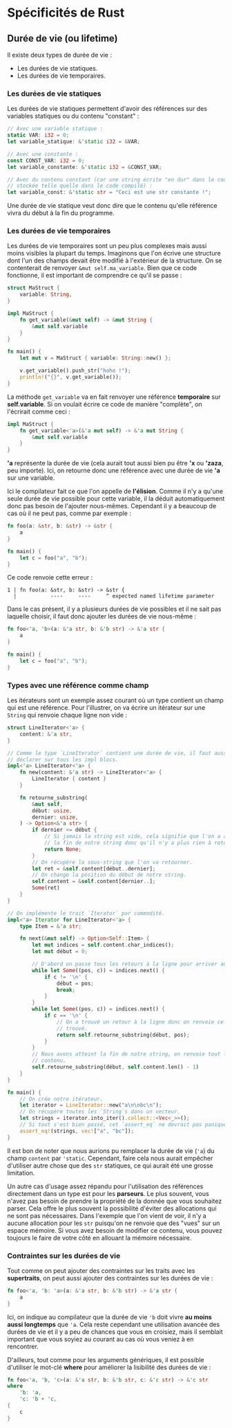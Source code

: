 # Spécificités de Rust

## Durée de vie (ou lifetime)

Il existe deux types de durée de vie :

 - Les durées de vie statiques.
 - Les durées de vie temporaires.

### Les durées de vie statiques

Les durées de vie statiques permettent d'avoir des références sur des variables statiques ou du contenu "constant" :

```Rust
// Avec une variable statique :
static VAR: i32 = 0;
let variable_statique: &'static i32 = &VAR;

// Avec une constante :
const CONST_VAR: i32 = 0;
let variable_constante: &'static i32 = &CONST_VAR;

// Avec du contenu constant (car une string écrite "en dur" dans le code est
// stockée telle quelle dans le code compilé) :
let variable_const: &'static str = "Ceci est une str constante !";
```

Une durée de vie statique veut donc dire que le contenu qu'elle référence vivra du début à la fin du programme.

### Les durées de vie temporaires

Les durées de vie temporaires sont un peu plus complexes mais aussi moins visibles la plupart du temps. Imaginons que l'on écrive une structure dont l'un des champs devait être modifié à l'extérieur de la structure. On se contenterait de renvoyer `&mut self.ma_variable`. Bien que ce code fonctionne, il est important de comprendre ce qu'il se passe :

```Rust
struct MaStruct {
    variable: String,
}

impl MaStruct {
    fn get_variable(&mut self) -> &mut String {
        &mut self.variable
    }
}

fn main() {
    let mut v = MaStruct { variable: String::new() };

    v.get_variable().push_str("hoho !");
    println!("{}", v.get_variable());
}
```

La méthode ``get_variable`` va en fait renvoyer une référence __temporaire__ sur __self.variable__. Si on voulait écrire ce code de manière "complète", on l'écrirait comme ceci :

```Rust
impl MaStruct {
    fn get_variable<'a>(&'a mut self) -> &'a mut String {
        &mut self.variable
    }
}
```

__'a__ représente la durée de vie (cela aurait tout aussi bien pu être __'x__ ou __'zaza__, peu importe). Ici, on retourne donc une référence avec une durée de vie __'a__ sur une variable.

Ici le compilateur fait ce que l'on appelle de __l'élision__. Comme il n'y a qu'une seule durée de vie possible pour cette variable, il la déduit automatiquement donc pas besoin de l'ajouter nous-mêmes. Cependant il y a beaucoup de cas où il ne peut pas, comme par exemple :

```Rust
fn foo(a: &str, b: &str) -> &str {
    a
}

fn main() {
    let c = foo("a", "b");
}
```

Ce code renvoie cette erreur :

```Shell
1 | fn foo(a: &str, b: &str) -> &str {
  |           ----     ----     ^ expected named lifetime parameter
```

Dans le cas présent, il y a plusieurs durées de vie possibles et il ne sait pas laquelle choisir, il faut donc ajouter les durées de vie nous-même :

```Rust
fn foo<'a, 'b>(a: &'a str, b: &'b str) -> &'a str {
    a
}

fn main() {
    let c = foo("a", "b");
}
```

### Types avec une référence comme champ

Les itérateurs sont un exemple assez courant où un type contient un champ qui est une référence. Pour l'illustrer, on va écrire un itérateur sur une `String` qui renvoie chaque ligne non vide :

```Rust
struct LineIterator<'a> {
    content: &'a str,
}

// Comme le type `LineIterator` contient une durée de vie, il faut aussi la
// déclarer sur tous les impl blocs.
impl<'a> LineIterator<'a> {
    fn new(content: &'a str) -> LineIterator<'a> {
        LineIterator { content }
    }

    fn retourne_substring(
        &mut self,
        début: usize,
        dernier: usize,
    ) -> Option<&'a str> {
        if dernier <= début {
            // Si jamais la string est vide, cela signifie que l'on a atteint
            // la fin de notre string donc qu'il n'y a plus rien à retourner.
            return None;
        }
        // On récupère la sous-string que l'on va retourner.
        let ret = &self.content[début..dernier];
        // On change la position du début de notre string.
        self.content = &self.content[dernier..];
        Some(ret)
    }
}

// On implémente le trait `Iterator` par commodité.
impl<'a> Iterator for LineIterator<'a> {
    type Item = &'a str;

    fn next(&mut self) -> Option<Self::Item> {
        let mut indices = self.content.char_indices();
        let mut début = 0;

        // D'abord on passe tous les retours à la ligne pour arriver au contenu.
        while let Some((pos, c)) = indices.next() {
            if c != '\n' {
                début = pos;
                break;
            }
        }
        while let Some((pos, c)) = indices.next() {
            if c == '\n' {
                // On a trouvé un retour à la ligne donc on renvoie ce qu'on a
                // trouvé.
                return self.retourne_substring(début, pos);
            }
        }
        // Nous avons atteint la fin de notre string, on renvoie tout le
        // contenu.
        self.retourne_substring(début, self.content.len() - 1)
    }
}

fn main() {
    // On crée notre itérateur.
    let iterator = LineIterator::new("a\n\nbc\n");
    // On récupère toutes les `String`s dans un vecteur.
    let strings = iterator.into_iter().collect::<Vec<_>>();
    // Si tout s'est bien passé, cet `assert_eq` ne devrait pas paniquer.
    assert_eq!(strings, vec!["a", "bc"]);
}
```

Il est bon de noter que nous aurions pu remplacer la durée de vie (`'a`) du champ `content` par `'static`. Cependant, faire cela nous aurait empêcher d'utiliser autre chose que des `str` statiques, ce qui aurait été une grosse limitation.

Un autre cas d'usage assez répandu pour l'utilisation des références directement dans un type est pour les __parseurs__. Le plus souvent, vous n'avez pas besoin de prendre la propriété de la donnée que vous souhaitez parser. Cela offre le plus souvent la possibilité d'éviter des allocations qui ne sont pas nécessaires. Dans l'exemple que l'on vient de voir, il n'y a aucune allocation pour les `str` puisqu'on ne renvoie que des "vues" sur un espace mémoire. Si vous avez besoin de modifier ce contenu, vous pouvez toujours le faire de votre côté en allouant la mémoire nécessaire.

### Contraintes sur les durées de vie

Tout comme on peut ajouter des contraintes sur les traits avec les __supertraits__, on peut aussi ajouter des contraintes sur les durées de vie :

```Rust
fn foo<'a, 'b: 'a>(a: &'a str, b: &'b str) -> &'a str {
    a
}
```

Ici, on indique au compilateur que la durée de vie `'b` doit vivre __au moins aussi longtemps__ que `'a`. Cela reste cependant une utilisation avancée des durées de vie et il y a peu de chances que vous en croisiez, mais il semblait important que vous soyiez au courant au cas où vous veniez à en rencontrer.

D'ailleurs, tout comme pour les arguments génériques, il est possible d'utiliser le mot-clé __where__ pour améliorer la lisibilité des durées de vie :

```Rust
fn foo<'a, 'b, 'c>(a: &'a str, b: &'b str, c: &'c str) -> &'c str
where
    'b: 'a,
    'c: 'b + 'c,
{
    c
}
```
